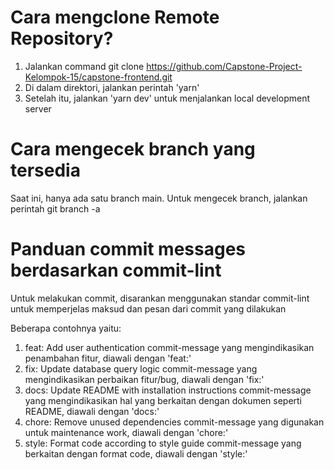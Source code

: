 # Cara mengclone Remote Repository?
1. Jalankan command git clone https://github.com/Capstone-Project-Kelompok-15/capstone-frontend.git
2. Di dalam direktori, jalankan perintah 'yarn'
3. Setelah itu, jalankan 'yarn dev' untuk menjalankan local development server

# Cara mengecek branch yang tersedia
Saat ini, hanya ada satu branch main. Untuk mengecek branch, jalankan perintah git branch -a

# Panduan commit messages berdasarkan commit-lint
Untuk melakukan commit, disarankan menggunakan standar commit-lint untuk memperjelas maksud dan pesan dari commit yang dilakukan

Beberapa contohnya yaitu:
1. feat: Add user authentication
commit-message yang mengindikasikan penambahan fitur, diawali dengan 'feat:'
2. fix: Update database query logic
commit-message yang mengindikasikan perbaikan fitur/bug, diawali dengan 'fix:'
3. docs: Update README with installation instructions
commit-message yang mengindikasikan hal yang berkaitan dengan dokumen seperti README, diawali dengan 'docs:'
4. chore: Remove unused dependencies
commit-message yang digunakan untuk maintenance work, diawali dengan 'chore:'
5. style: Format code according to style guide
commit-message yang berkaitan dengan format code, diawali dengan 'style:'

